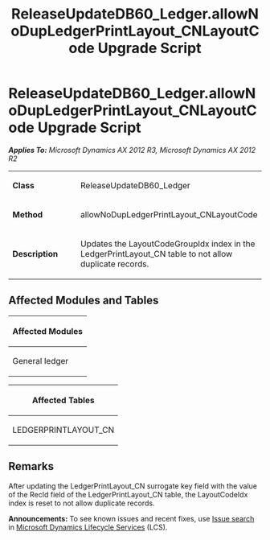 ﻿---
title: ReleaseUpdateDB60_Ledger.allowNoDupLedgerPrintLayout_CNLayoutCode Upgrade Script
TOCTitle: ReleaseUpdateDB60_Ledger.allowNoDupLedgerPrintLayout_CNLayoutCode Upgrade Script
ms:assetid: 50f8cb39-1667-49a8-80ef-81d40108bbc1
ms:mtpsurl: https://msdn.microsoft.com/en-us/library/JJ685516(v=AX.60)
ms:contentKeyID: 49708219
ms.date: 05/18/2015
mtps_version: v=AX.60
---

# ReleaseUpdateDB60\_Ledger.allowNoDupLedgerPrintLayout\_CNLayoutCode Upgrade Script 


_**Applies To:** Microsoft Dynamics AX 2012 R3, Microsoft Dynamics AX 2012 R2_

<table>
<colgroup>
<col style="width: 50%" />
<col style="width: 50%" />
</colgroup>
<tbody>
<tr class="odd">
<td><p><strong>Class</strong></p></td>
<td><p>ReleaseUpdateDB60_Ledger</p></td>
</tr>
<tr class="even">
<td><p><strong>Method</strong></p></td>
<td><p>allowNoDupLedgerPrintLayout_CNLayoutCode</p></td>
</tr>
<tr class="odd">
<td><p><strong>Description</strong></p></td>
<td><p>Updates the LayoutCodeGroupIdx index in the LedgerPrintLayout_CN table to not allow duplicate records.</p></td>
</tr>
</tbody>
</table>


## Affected Modules and Tables

<table>
<colgroup>
<col style="width: 100%" />
</colgroup>
<thead>
<tr class="header">
<th><p>Affected Modules</p></th>
</tr>
</thead>
<tbody>
<tr class="odd">
<td><p>General ledger</p></td>
</tr>
</tbody>
</table>


<table>
<colgroup>
<col style="width: 100%" />
</colgroup>
<thead>
<tr class="header">
<th><p>Affected Tables</p></th>
</tr>
</thead>
<tbody>
<tr class="odd">
<td><p>LEDGERPRINTLAYOUT_CN</p></td>
</tr>
</tbody>
</table>


## Remarks

After updating the LedgerPrintLayout\_CN surrogate key field with the value of the RecId field of the LedgerPrintLayout\_CN table, the LayoutCodeIdx index is reset to not allow duplicate records.

  
**Announcements:** To see known issues and recent fixes, use [Issue search](http://go.microsoft.com/fwlink/?linkid=389258) in [Microsoft Dynamics Lifecycle Services](http://go.microsoft.com/fwlink/?linkid=306505) (LCS).

